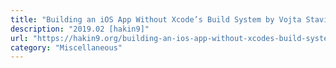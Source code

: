 ```yaml
---
title: "Building an iOS App Without Xcode’s Build System by Vojta Stavik"
description: "2019.02 [hakin9]"
url: "https://hakin9.org/building-an-ios-app-without-xcodes-build-system/"
category: "Miscellaneous"
---
```

